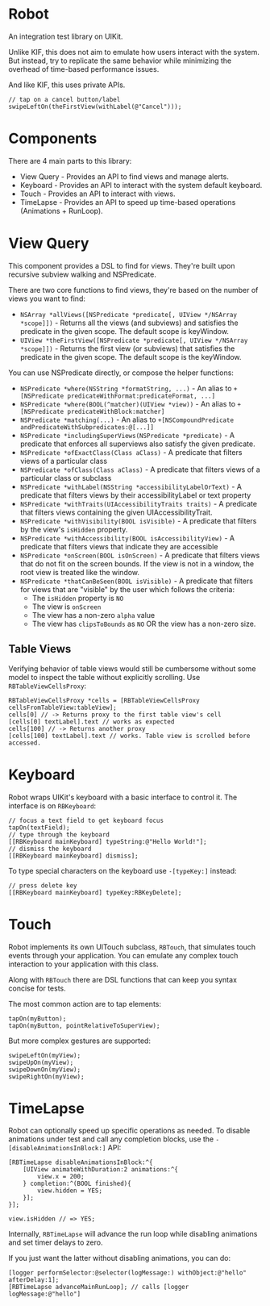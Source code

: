 Robot
=====

An integration test library on UIKit.

Unlike KIF, this does not aim to emulate how users interact with the system.
But instead, try to replicate the same behavior while minimizing the overhead
of time-based performance issues.

And like KIF, this uses private APIs.

```
// tap on a cancel button/label
swipeLeftOn(theFirstView(withLabel(@"Cancel")));
```

Components
==========

There are 4 main parts to this library:

 - View Query - Provides an API to find views and manage alerts.
 - Keyboard - Provides an API to interact with the system default keyboard.
 - Touch - Provides an API to interact with views.
 - TimeLapse - Provides an API to speed up time-based operations (Animations + RunLoop).

View Query
==========

This component provides a DSL to find for views. They're built upon recursive
subview walking and NSPredicate.

There are two core functions to find views, they're based on the number of
views you want to find:

- ``NSArray *allViews([NSPredicate *predicate[, UIView */NSArray *scope]])`` - Returns all the views (and subviews) and satisfies the predicate in the given scope. The default scope is keyWindow.
- ``UIView *theFirstView([NSPredicate *predicate[, UIView */NSArray *scope]])`` - Returns the first view (or subviews) that satisfies the predicate in the given scope. The default scope is the keyWindow.

You can use NSPredicate directly, or compose the helper functions:

- ``NSPredicate *where(NSString *formatString, ...)`` - An alias to ``+[NSPredicate predicateWithFormat:predicateFormat, ...]``
- ``NSPredicate *where(BOOL(^matcher)(UIView *view))`` - An alias to ``+[NSPredicate predicateWithBlock:matcher]``
- ``NSPredicate *matching(...)`` - An alias to ``+[NSCompoundPredicate andPredicateWithSubpredicates:@[...]]``
- ``NSPredicate *includingSuperViews(NSPredicate *predicate)`` - A predicate that enforces all superviews also satisfy the given predicate.
- ``NSPredicate *ofExactClass(Class aClass)`` - A predicate that filters views of a particular class
- ``NSPredicate *ofClass(Class aClass)`` - A predicate that filters views of a particular class or subclass
- ``NSPredicate *withLabel(NSString *accessibilityLabelOrText)`` - A predicate that filters views by their accessibilityLabel or text property
- ``NSPredicate *withTraits(UIAccessibilityTraits traits)`` - A predicate that filters views containing the given UIAccessibilityTrait.
- ``NSPredicate *withVisibility(BOOL isVisible)`` - A predicate that filters by the view's ``isHidden`` property.
- ``NSPredicate *withAccessibility(BOOL isAccessibilityView)`` - A predicate that filters views that indicate they are accessible
- ``NSPredicate *onScreen(BOOL isOnScreen)`` - A predicate that filters views that do not fit on the screen bounds. If the view is not in a window, the root view is treated like the window.
- ``NSPredicate *thatCanBeSeen(BOOL isVisible)`` - A predicate that filters for views that are "visible" by the user which follows the criteria:
    - The ``isHidden`` property is ``NO``
    - The view is ``onScreen``
    - The view has a non-zero ``alpha`` value
    - The view has ``clipsToBounds`` as ``NO`` OR the view has a non-zero size.

Table Views
-----------

Verifying behavior of table views would still be cumbersome without some model to inspect
the table without explicitly scrolling. Use ``RBTableViewCellsProxy``:

```
RBTableViewCellsProxy *cells = [RBTableViewCellsProxy cellsFromTableView:tableView];
cells[0] // -> Returns proxy to the first table view's cell
[cells[0] textLabel].text // works as expected
cells[100] // -> Returns another proxy
[cells[100] textLabel].text // works. Table view is scrolled before accessed.
```


Keyboard
========

Robot wraps UIKit's keyboard with a basic interface to control it. The
interface is on ``RBKeyboard``:

```
// focus a text field to get keyboard focus
tapOn(textField);
// type through the keyboard
[[RBKeyboard mainKeyboard] typeString:@"Hello World!"];
// dismiss the keyboard
[[RBKeyboard mainKeyboard] dismiss];
```

To type special characters on the keyboard use ``-[typeKey:]`` instead:

```
// press delete key
[[RBKeyboard mainKeyboard] typeKey:RBKeyDelete];
```

Touch
=====

Robot implements its own UITouch subclass, ``RBTouch``, that simulates touch
events through your application. You can emulate any complex touch interaction
to your application with this class.

Along with ``RBTouch`` there are DSL functions that can keep you syntax concise for tests.

The most common action are to tap elements:

```
tapOn(myButton);
tapOn(myButton, pointRelativeToSuperView);
```

But more complex gestures are supported:

```
swipeLeftOn(myView);
swipeUpOn(myView);
swipeDownOn(myView);
swipeRightOn(myView);
```

TimeLapse
=========

Robot can optionally speed up specific operations as needed. To disable animations under
test and call any completion blocks, use the ``-[disableAnimationsInBlock:]`` API:

```
[RBTimeLapse disableAnimationsInBlock:^{
    [UIView animateWithDuration:2 animations:^{
        view.x = 200;        
    } completion:^(BOOL finished){
        view.hidden = YES;
    }];
}];

view.isHidden // => YES;
```

Internally, ``RBTimeLapse`` will advance the run loop while disabling animations
and set timer delays to zero.

If you just want the latter without disabling animations, you can do:

```
[logger performSelector:@selector(logMessage:) withObject:@"hello" afterDelay:1];
[RBTimeLapse advanceMainRunLoop]; // calls [logger logMessage:@"hello"]
```
